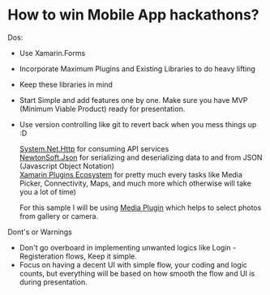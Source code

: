 # How to win Mobile App hackathons?

Dos:

 * Use Xamarin.Forms
 * Incorporate Maximum Plugins and Existing Libraries to do heavy lifting
 * Keep these libraries in mind
 * Start Simple and add features one by one. Make sure you have MVP (Minimum Viable Product) ready for presentation.
 * Use version controlling like git to revert back when you mess things up :D
 
 	 [System.Net.Http](https://www.nuget.org/packages/System.Net.Http/) for consuming API services  
 	[NewtonSoft.Json](https://www.nuget.org/packages/Newtonsoft.Json/) for serializing and deserializing data to and from JSON (Javascript Object Notation)  
 	[Xamarin Plugins Ecosystem](https://github.com/jamesmontemagno/Xamarin.Plugins) for pretty much every tasks like Media Picker, Connectivity, Maps, and much more which otherwise will take you a lot of time) 
 	
    For this sample I will be using [Media Plugin](https://github.com/jamesmontemagno/MediaPlugin) which helps to select photos from gallery or camera.

Dont's or Warnings
* Don't go overboard in implementing unwanted logics like Login - Registeration flows, Keep it simple.
* Focus on having a decent UI with simple flow, your coding and logic counts, but everything will be based on how smooth the flow and UI is during presentation.

